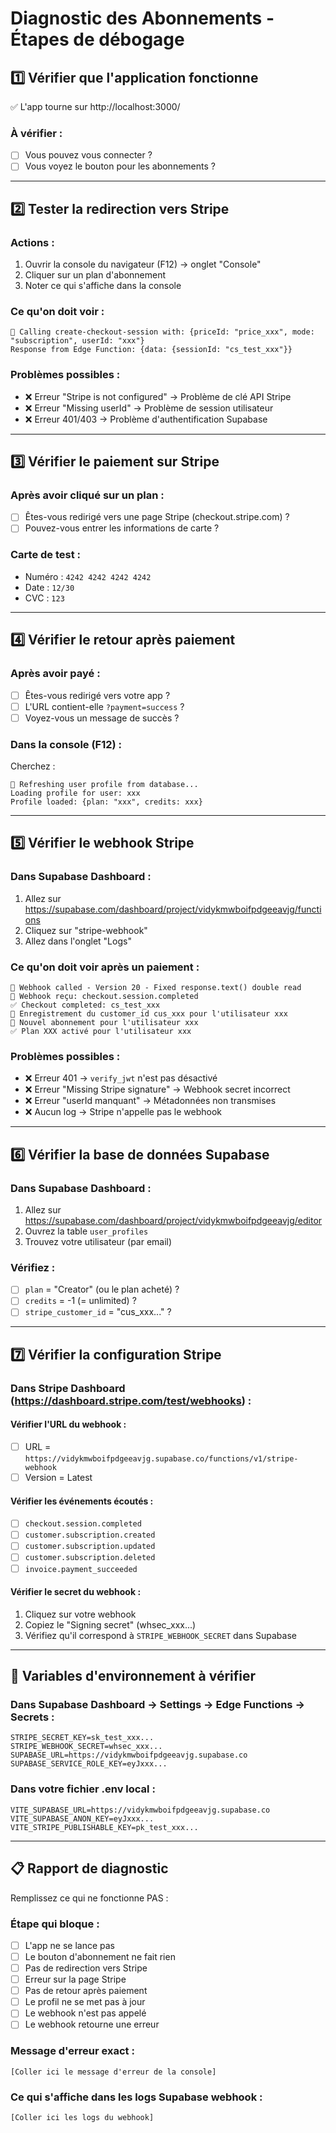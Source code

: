 # Diagnostic des Abonnements - Étapes de débogage

## 1️⃣ Vérifier que l'application fonctionne

✅ L'app tourne sur http://localhost:3000/

### À vérifier :
- [ ] Vous pouvez vous connecter ?
- [ ] Vous voyez le bouton pour les abonnements ?

---

## 2️⃣ Tester la redirection vers Stripe

### Actions :
1. Ouvrir la console du navigateur (F12) → onglet "Console"
2. Cliquer sur un plan d'abonnement
3. Noter ce qui s'affiche dans la console

### Ce qu'on doit voir :
```
🚀 Calling create-checkout-session with: {priceId: "price_xxx", mode: "subscription", userId: "xxx"}
Response from Edge Function: {data: {sessionId: "cs_test_xxx"}}
```

### Problèmes possibles :
- ❌ Erreur "Stripe is not configured" → Problème de clé API Stripe
- ❌ Erreur "Missing userId" → Problème de session utilisateur
- ❌ Erreur 401/403 → Problème d'authentification Supabase

---

## 3️⃣ Vérifier le paiement sur Stripe

### Après avoir cliqué sur un plan :
- [ ] Êtes-vous redirigé vers une page Stripe (checkout.stripe.com) ?
- [ ] Pouvez-vous entrer les informations de carte ?

### Carte de test :
- Numéro : `4242 4242 4242 4242`
- Date : `12/30`
- CVC : `123`

---

## 4️⃣ Vérifier le retour après paiement

### Après avoir payé :
- [ ] Êtes-vous redirigé vers votre app ?
- [ ] L'URL contient-elle `?payment=success` ?
- [ ] Voyez-vous un message de succès ?

### Dans la console (F12) :
Cherchez :
```
🔄 Refreshing user profile from database...
Loading profile for user: xxx
Profile loaded: {plan: "xxx", credits: xxx}
```

---

## 5️⃣ Vérifier le webhook Stripe

### Dans Supabase Dashboard :
1. Allez sur https://supabase.com/dashboard/project/vidykmwboifpdgeeavjg/functions
2. Cliquez sur "stripe-webhook"
3. Allez dans l'onglet "Logs"

### Ce qu'on doit voir après un paiement :
```
🚀 Webhook called - Version 20 - Fixed response.text() double read
🔔 Webhook reçu: checkout.session.completed
✅ Checkout completed: cs_test_xxx
💾 Enregistrement du customer_id cus_xxx pour l'utilisateur xxx
🔄 Nouvel abonnement pour l'utilisateur xxx
✅ Plan XXX activé pour l'utilisateur xxx
```

### Problèmes possibles :
- ❌ Erreur 401 → `verify_jwt` n'est pas désactivé
- ❌ Erreur "Missing Stripe signature" → Webhook secret incorrect
- ❌ Erreur "userId manquant" → Métadonnées non transmises
- ❌ Aucun log → Stripe n'appelle pas le webhook

---

## 6️⃣ Vérifier la base de données Supabase

### Dans Supabase Dashboard :
1. Allez sur https://supabase.com/dashboard/project/vidykmwboifpdgeeavjg/editor
2. Ouvrez la table `user_profiles`
3. Trouvez votre utilisateur (par email)

### Vérifiez :
- [ ] `plan` = "Creator" (ou le plan acheté) ?
- [ ] `credits` = -1 (= unlimited) ?
- [ ] `stripe_customer_id` = "cus_xxx..." ?

---

## 7️⃣ Vérifier la configuration Stripe

### Dans Stripe Dashboard (https://dashboard.stripe.com/test/webhooks) :

#### Vérifier l'URL du webhook :
- [ ] URL = `https://vidykmwboifpdgeeavjg.supabase.co/functions/v1/stripe-webhook`
- [ ] Version = Latest

#### Vérifier les événements écoutés :
- [ ] `checkout.session.completed`
- [ ] `customer.subscription.created`
- [ ] `customer.subscription.updated`
- [ ] `customer.subscription.deleted`
- [ ] `invoice.payment_succeeded`

#### Vérifier le secret du webhook :
1. Cliquez sur votre webhook
2. Copiez le "Signing secret" (whsec_xxx...)
3. Vérifiez qu'il correspond à `STRIPE_WEBHOOK_SECRET` dans Supabase

---

## 🔧 Variables d'environnement à vérifier

### Dans Supabase Dashboard → Settings → Edge Functions → Secrets :

```env
STRIPE_SECRET_KEY=sk_test_xxx...
STRIPE_WEBHOOK_SECRET=whsec_xxx...
SUPABASE_URL=https://vidykmwboifpdgeeavjg.supabase.co
SUPABASE_SERVICE_ROLE_KEY=eyJxxx...
```

### Dans votre fichier .env local :

```env
VITE_SUPABASE_URL=https://vidykmwboifpdgeeavjg.supabase.co
VITE_SUPABASE_ANON_KEY=eyJxxx...
VITE_STRIPE_PUBLISHABLE_KEY=pk_test_xxx...
```

---

## 📋 Rapport de diagnostic

Remplissez ce qui ne fonctionne PAS :

### Étape qui bloque :
- [ ] L'app ne se lance pas
- [ ] Le bouton d'abonnement ne fait rien
- [ ] Pas de redirection vers Stripe
- [ ] Erreur sur la page Stripe
- [ ] Pas de retour après paiement
- [ ] Le profil ne se met pas à jour
- [ ] Le webhook n'est pas appelé
- [ ] Le webhook retourne une erreur

### Message d'erreur exact :
```
[Coller ici le message d'erreur de la console]
```

### Ce qui s'affiche dans les logs Supabase webhook :
```
[Coller ici les logs du webhook]
```






